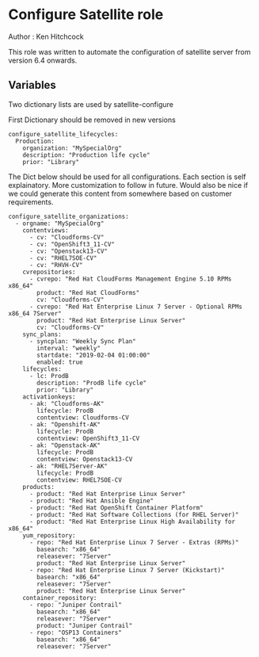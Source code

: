 # Configure Satellite role
Author : Ken Hitchcock

This role was written to automate the configuration of satellite server from version 6.4 onwards.

## Variables
Two dictionary lists are used by satellite-configure

First Dictionary should be removed in new versions
```
configure_satellite_lifecycles:
  Production:
    organization: "MySpecialOrg"
    description: "Production life cycle"
    prior: "Library"
```

The Dict below should be used for all configurations. Each section is self explainatory. More customization to follow in future. 
Would also be nice if we could generate this content from somewhere based on customer requirements.
```
configure_satellite_organizations:
  - orgname: "MySpecialOrg"
    contentviews:
      - cv: "Cloudforms-CV"
      - cv: "OpenShift3_11-CV"
      - cv: "Openstack13-CV"
      - cv: "RHEL7SOE-CV"
      - cv: "RHVH-CV"
    cvrepositories:
      - cvrepo: "Red Hat CloudForms Management Engine 5.10 RPMs x86_64"
        product: "Red Hat CloudForms"
        cv: "Cloudforms-CV"
      - cvrepo: "Red Hat Enterprise Linux 7 Server - Optional RPMs x86_64 7Server"
        product: "Red Hat Enterprise Linux Server"
        cv: "Cloudforms-CV"
    sync_plans:
      - syncplan: "Weekly Sync Plan"
        interval: "weekly"
        startdate: "2019-02-04 01:00:00"
        enabled: true
    lifecycles:
      - lc: ProdB
        description: "ProdB life cycle"
        prior: "Library"
    activationkeys:
      - ak: "Cloudforms-AK"
        lifecycle: ProdB
        contentview: Cloudforms-CV
      - ak: "Openshift-AK"
        lifecycle: ProdB
        contentview: OpenShift3_11-CV
      - ak: "Openstack-AK"
        lifecycle: ProdB
        contentview: Openstack13-CV
      - ak: "RHEL7Server-AK"
        lifecycle: ProdB
        contentview: RHEL7SOE-CV
    products:
      - product: "Red Hat Enterprise Linux Server"
      - product: "Red Hat Ansible Engine"
      - product: "Red Hat OpenShift Container Platform"
      - product: "Red Hat Software Collections (for RHEL Server)"
      - product: "Red Hat Enterprise Linux High Availability for x86_64"
    yum_repository:
      - repo: "Red Hat Enterprise Linux 7 Server - Extras (RPMs)"
        basearch: "x86_64"
        releasever: "7Server"
        product: "Red Hat Enterprise Linux Server"
      - repo: "Red Hat Enterprise Linux 7 Server (Kickstart)"
        basearch: "x86_64"
        releasever: "7Server"
        product: "Red Hat Enterprise Linux Server"
    container_repository:
      - repo: "Juniper Contrail"
        basearch: "x86_64"
        releasever: "7Server"
        product: "Juniper Contrail"
      - repo: "OSP13 Containers"
        basearch: "x86_64"
        releasever: "7Server"
```
